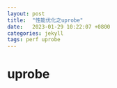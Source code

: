 ```yaml
---
layout: post
title:  "性能优化之uprobe"
date:   2023-01-29 10:22:07 +0800
categories: jekyll
tags: perf uprobe
---
```


# uprobe